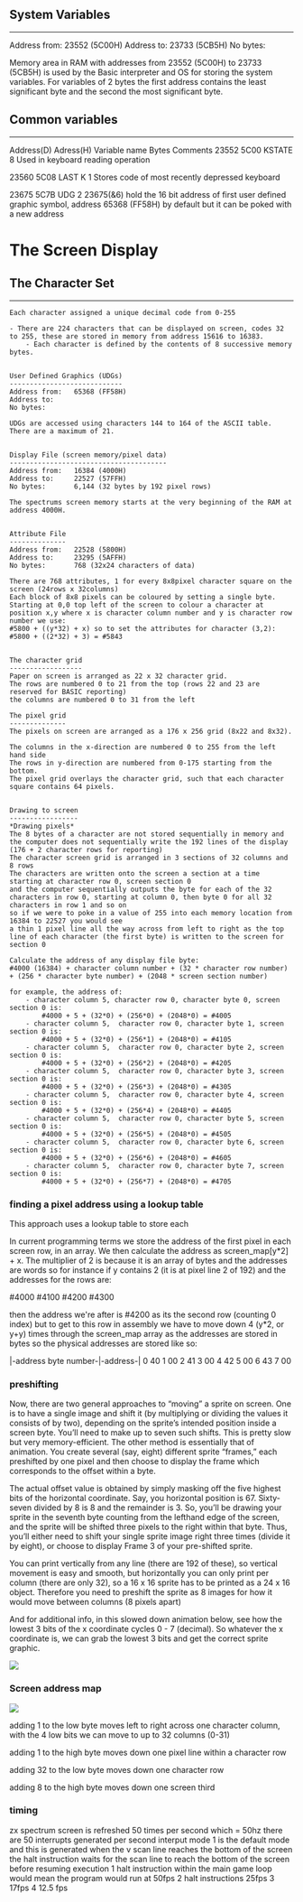 ## System Variables
----------------
Address from:	23552 (5C00H)
Address to:		23733 (5CB5H)
No bytes:				

Memory area in RAM with addresses from 23552 (5C00H) to 23733 (5CB5H) is used by the Basic interpreter and OS for storing the system variables.
For variables of 2 bytes the first address contains the least significant byte and the second the most significant byte.

## Common variables
----------------
Address(D)		Adress(H)		Variable name		Bytes		Comments
23552			5C00			KSTATE				8			Used in keyboard reading operation

23560			5C08			LAST K				1			Stores code of most recently depressed keyboard

23675			5C7B			UDG					2			23675(&6) hold the 16 bit address of first user defined graphic symbol,
																address 65368 (FF58H) by default but it can be poked with a new address
																

# The Screen Display

## The Character Set
-----------------

	Each character assigned a unique decimal code from 0-255

	- There are 224 characters that can be displayed on screen, codes 32 to 255, these are stored in memory from address 15616 to 16383.
		- Each character is defined by the contents of 8 successive memory bytes.


	User Defined Graphics (UDGs)
	----------------------------
	Address from:	65368 (FF58H)
	Address to:		
	No bytes:		

	UDGs are accessed using characters 144 to 164 of the ASCII table.
	There are a maximum of 21. 


	Display File (screen memory/pixel data)
	---------------------------------------
	Address from:	16384 (4000H)
	Address to:		22527 (57FFH)
	No bytes:		6,144 (32 bytes by 192 pixel rows)

	The spectrums screen memory starts at the very beginning of the RAM at address 4000H.


	Attribute File
	--------------
	Address from:	22528 (5800H)
	Address to:		23295 (5AFFH)
	No bytes:		768 (32x24 characters of data)	

	There are 768 attributes, 1 for every 8x8pixel character square on the screen (24rows x 32columns)
	Each block of 8x8 pixels can be coloured by setting a single byte.
	Starting at 0,0 top left of the screen to colour a character at position x,y where x is character column number and y is character row number we use:
    #5800 + ((y*32) + x) so to set the attributes for character (3,2):
	#5800 + ((2*32) + 3) = #5843


	The character grid
	------------------
	Paper on screen is arranged as 22 x 32 character grid.
	The rows are numbered 0 to 21 from the top (rows 22 and 23 are reserved for BASIC reporting)
	the columns are numbered 0 to 31 from the left

 	The pixel grid
	--------------
	The pixels on screen are arranged as a 176 x 256 grid (8x22 and 8x32).
	
	The columns in the x-direction are numbered 0 to 255 from the left hand side
	The rows in y-direction are numbered from 0-175 starting from the bottom.
	The pixel grid overlays the character grid, such that each character square contains 64 pixels.
	
	
	Drawing to screen
	-----------------
	*Drawing pixels*
	The 8 bytes of a character are not stored sequentially in memory and the computer does not sequentially write the 192 lines of the display (176 + 2 character rows for reporting)
	The character screen grid is arranged in 3 sections of 32 columns and 8 rows 
	The characters are written onto the screen a section at a time starting at character row 0, screen section 0 
	and the computer sequentially outputs the byte for each of the 32 characters in row 0, starting at column 0, then byte 0 for all 32 characters in row 1 and so on 
	so if we were to poke in a value of 255 into each memory location from 16384 to 22527 you would see 
	a thin 1 pixel line all the way across from left to right as the top line of each character (the first byte) is written to the screen for section 0
	
	Calculate the address of any display file byte:
	#4000 (16384) + character column number + (32 * character row number) + (256 * character byte number) + (2048 * screen section number)
	
	for example, the address of: 
		- character column 5, character row 0, character byte 0, screen section 0 is:
			#4000 + 5 + (32*0) + (256*0) + (2048*0) = #4005
		- character column 5,  character row 0, character byte 1, screen section 0 is: 
			#4000 + 5 + (32*0) + (256*1) + (2048*0) = #4105
		- character column 5,  character row 0, character byte 2, screen section 0 is: 
			#4000 + 5 + (32*0) + (256*2) + (2048*0) = #4205
		- character column 5,  character row 0, character byte 3, screen section 0 is: 
			#4000 + 5 + (32*0) + (256*3) + (2048*0) = #4305
		- character column 5,  character row 0, character byte 4, screen section 0 is: 
			#4000 + 5 + (32*0) + (256*4) + (2048*0) = #4405
		- character column 5,  character row 0, character byte 5, screen section 0 is: 
			#4000 + 5 + (32*0) + (256*5) + (2048*0) = #4505
		- character column 5,  character row 0, character byte 6, screen section 0 is: 
			#4000 + 5 + (32*0) + (256*6) + (2048*0) = #4605
		- character column 5,  character row 0, character byte 7, screen section 0 is: 
			#4000 + 5 + (32*0) + (256*7) + (2048*0) = #4705
	
	
### finding a pixel address using a lookup table

This approach uses a lookup table to store each 

In current programming terms we store the address of the first pixel in each screen row, in an array. We then calculate the address as screen_map[y*2] + x. The multiplier of 2 is because it is an array of bytes and the addresses are words
so for instance if y contains 2 (it is at pixel line 2 of 192) and the addresses for the rows are:

#4000
#4100
#4200
#4300

then the address we're after is #4200 as its the second row (counting 0 index) but to get to this row in assembly we have to move down 4 (y*2, or y+y) times through the screen_map array as the addresses are stored in bytes so the physical addresses are stored like so:

|-address byte number-|-address-|
		0				40
		1				00
		2				41
		3				00
		4				42
		5				00
		6				43
		7				00


### preshifting

Now, there are two general approaches to “moving” a sprite on screen. One is to have a single image and shift it (by multiplying or dividing the values it consists of by two), depending on the sprite’s intended position inside a screen byte. You’ll need to make up to seven such shifts. This is pretty slow but very memory-efficient. The other method is essentially that of animation. You create several (say, eight) different sprite “frames,” each preshifted by one pixel and then choose to display the frame which corresponds to the offset within a byte.

The actual offset value is obtained by simply masking off the five highest bits of the horizontal coordinate. Say, you horizontal position is 67. Sixty-seven divided by 8 is 8 and the remainder is 3. So, you’ll be drawing your sprite in the seventh byte counting from the lefthand edge of the screen, and the sprite will be shifted three pixels to the right within that byte. Thus, you’ll either need to shift your single sprite image right three times (divide it by eight), or choose to display Frame 3 of your pre-shifted sprite.


You can print vertically from any line (there are 192 of these), so vertical movement is easy and smooth, but horizontally you can only print per column (there are only 32), so a 16 x 16 sprite has to be printed as a 24 x 16 object. Therefore you need to preshift the sprite as 8 images for how it would move between columns (8 pixels apart)

And for additional info, in this slowed down animation below, see how the lowest 3 bits of the x coordinate cycles 0 - 7 (decimal). So whatever the x coordinate is, we can grab the lowest 3 bits and get the correct sprite graphic.

![](src/spriteexample.gif)


### Screen address map

![](src/ScreenAddressMap.PNG)

adding 1 to the low byte moves left to right across one character column, with the 4 low bits we can move to up to 32 columns (0-31) 

adding 1 to the high byte moves down one pixel line within a character row

adding 32 to the low byte moves down one character row

adding 8 to the high byte moves down one screen third


### timing

zx spectrum screen is refreshed 50 times per second which = 50hz
there are 50 interrupts generated per second 
interput mode 1 is the default mode and this is generated when the v scan line reaches the bottom of the screen
the halt instruction waits for the scan line to reach the bottom of the screen before resuming execution
1 halt instruction within the main game loop would mean the program would run at 50fps
2 halt instructions 25fps
3 17fps
4 12.5 fps